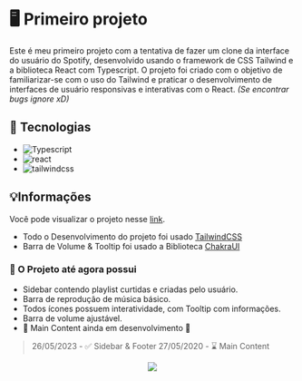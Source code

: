 # 🖥️ Primeiro projeto

Este é meu primeiro projeto com a tentativa de fazer um clone da interface do usuário do Spotify, desenvolvido usando o framework de CSS Tailwind e a biblioteca React com Typescript. O projeto foi criado com o objetivo de familiarizar-se com o uso do Tailwind e praticar o desenvolvimento de interfaces de usuário responsivas e interativas com o React.
_(Se encontrar bugs ignore xD)_

## 🚀 Tecnologias

- ![Typescript](https://img.shields.io/badge/typescript-007acc?style=for-the-badge&logo=typescript&logoColor=FFFFFF)
- ![react](https://img.shields.io/badge/react-5fb3b3?style=for-the-badge&logo=react&logoColor=FFFFFF)
- ![tailwindcss](https://img.shields.io/badge/tailwindcss-4dc0b5?style=for-the-badge&logo=tailwindcss&logoColor=FFFFFF)

## 💡Informações

Você pode visualizar o projeto nesse [link](https://spotify-web-new.vercel.app/).

- Todo o Desenvolvimento do projeto foi usado [TailwindCSS](https://tailwindcss.com/)
- Barra de Volume & Tooltip foi usado a Biblioteca [ChakraUI](https://chakra-ui.com/)

### 📄 O Projeto até agora possui

- Sidebar contendo playlist curtidas e criadas pelo usuário.
- Barra de reprodução de música básico.
- Todos ícones possuem interatividade, com Tooltip com informações.
- Barra de volume ajustável.
- 🚧 Main Content ainda em desenvolvimento 🚧

> 26/05/2023 - ✅ Sidebar & Footer
> 27/05/2020 - ⌛️ Main Content

<p align="center">
  <img src="https://img.shields.io/badge/STATUS-EM%20DESENVOLVIMENTO-60846c?style=for-the-badge&logo=waiting&logoColor=FFFFFF/">
</p>
